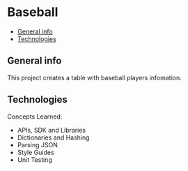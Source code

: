 # Baseball 
* [General info](#general-info)
* [Technologies](#technologies)

## General info
This project creates a table with baseball players infomation.
	
## Technologies
Concepts Learned:
* APIs, SDK and Libraries
* Dictionaries and Hashing
* Parsing JSON
* Style Guides
* Unit Testing
	
